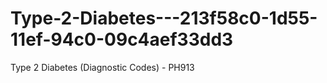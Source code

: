 # Type-2-Diabetes---213f58c0-1d55-11ef-94c0-09c4aef33dd3
Type 2 Diabetes (Diagnostic Codes) - PH913
